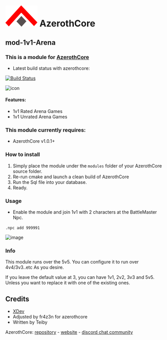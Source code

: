 # ![logo](https://raw.githubusercontent.com/azerothcore/azerothcore.github.io/master/images/logo-github.png) AzerothCore

## mod-1v1-Arena

### This is a module for [AzerothCore](http://www.azerothcore.org)

- Latest build status with azerothcore:

[![Build Status](https://github.com/azerothcore/mod-1v1-arena/workflows/core-build/badge.svg?branch=master&event=push)](https://github.com/azerothcore/mod-1v1-arena)

![icon](https://github.com/azerothcore/mod-1v1-arena/assets/2810187/ba375f70-71c7-4c71-aa3f-d3ab6c6fdda7)

#### Features:

- 1v1 Rated Arena Games
- 1v1 Unrated Arena Games

### This module currently requires:

- AzerothCore v1.0.1+

### How to install

1. Simply place the module under the `modules` folder of your AzerothCore source folder.
2. Re-run cmake and launch a clean build of AzerothCore
3. Run the Sql file into your database.
4. Ready.

### Usage

- Enable the module and join 1v1 with 2 characters at the BattleMaster Npc.

`.npc add 999991`

![image](https://github.com/user-attachments/assets/e265800d-847d-4e3e-9635-644804eb1b2f)


### Info

This module runs over the 5v5. You can configure it to run over 4v4/3v3..etc As you desire.

If you leave the default value at 3, you can have 1v1, 2v2, 3v3 and 5v5. Unless you want to replace it with one of the existing ones.

## Credits
* [XDev](https://github.com/XdevTLKWoW)
* Adjusted by fr4z3n for azerothcore
* Written by Teiby

AzerothCore: [repository](https://github.com/azerothcore) - [website](http://azerothcore.org) - [discord chat community](https://discord.gg/PaqQRkd)
